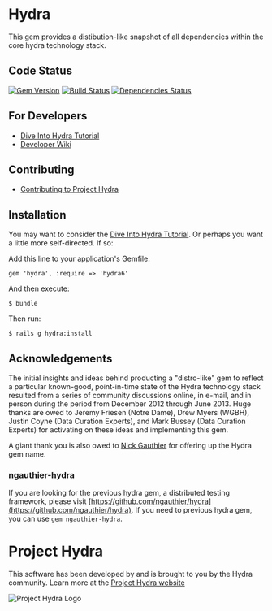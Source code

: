 # Hydra
This gem provides a distibution-like snapshot of all dependencies within the core hydra technology stack.

## Code Status
[![Gem Version](https://badge.fury.io/rb/hydra.png)](http://badge.fury.io/rb/hydra)
[![Build Status](https://travis-ci.org/projecthydra/hydra-head.png?branch=master)](https://travis-ci.org/projecthydrahydra/hydra-head)
[![Dependencies Status](https://gemnasium.com/projecthydra/hydra.png)](https://gemnasium.com/projecthydra/hydra)

## For Developers

* [Dive Into Hydra Tutorial](https://github.com/projecthydra/hydra/wiki/Dive-into-Hydra)
* [Developer Wiki](https://github.com/projecthydra/hydra/wiki)

## Contributing
* [Contributing to Project Hydra](CONTRIBUTING.md)

## Installation

You may want to consider the [Dive Into Hydra Tutorial](https://github.com/projecthydra/hydra/wiki/Dive-into-Hydra).
Or perhaps you want a little more self-directed.
If so:

Add this line to your application's Gemfile:

    gem 'hydra', :require => 'hydra6'

And then execute:

    $ bundle

Then run:

    $ rails g hydra:install

## Acknowledgements
The initial insights and ideas behind producting a "distro-like" gem to reflect a particular known-good,
point-in-time state of the Hydra technology stack resulted from a series of community discussions online,
in e-mail, and in person during the period from December 2012 through June 2013.  Huge thanks are owed to
Jeremy Friesen (Notre Dame), Drew Myers (WGBH), Justin Coyne (Data Curation Experts),
and Mark Bussey (Data Curation Experts) for activating on these ideas and implementing this gem.

A giant thank you is also owed to [Nick Gauthier](https://github.com/ngauthier) for offering up the Hydra gem name.

### ngauthier-hydra
If you are looking for the previous hydra gem, a distributed testing framework,
please visit [https://github.com/ngauthier/hydra](https://github.com/ngauthier/hydra).
If you need to previous hydra gem, you can use `gem ngauthier-hydra`.

# Project Hydra
This software has been developed by and is brought to you by the Hydra community.  Learn more at the
[Project Hydra website](http://projecthydra.org)

![Project Hydra Logo](https://github.com/uvalib/libra-oa/blob/a6564a9e5c13b7873dc883367f5e307bf715d6cf/public/images/powered_by_hydra.png?raw=true)
